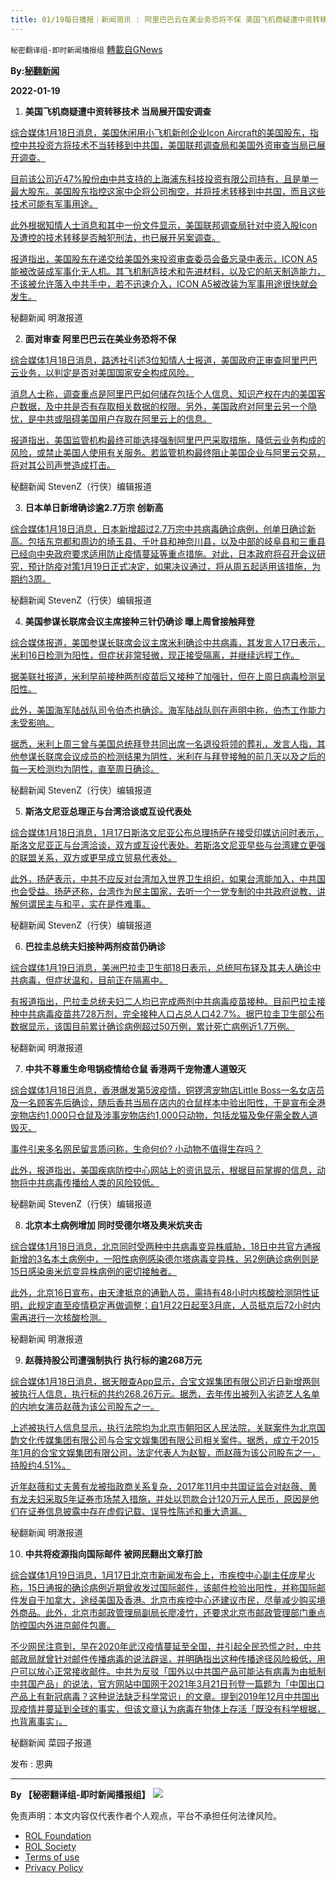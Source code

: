 ```yaml
---
title: 01/19每日播报｜新闻简讯 : 阿里巴巴云在美业务恐将不保 美国飞机商疑遭中资转移技术
---
```

`秘密翻译组-即时新闻播报组` [轉載自GNews](https://gnews.org/zh-hans/1879173/)

**By:[秘翻新闻](https://gtv.org/video/id=61e7d2bf533c672fca7f3b10)**

**2022-01-19**

1. **美国飞机商疑遭中资转移技术 当局展开国安调查**


[综合媒体1月18日消息，美国休闲用小飞机新创企业Icon Aircraft的美国股东，指控中共投资方将技术不当转移到中共国，美国联邦调查局和美国外资审查当局已展开调查。](http://1.%20http://www.hkcd.com/hkcdweb/content/2022/01/19/content_1319194.html%20%20https://tw.news.yahoo.com/%E7%BE%8E%E5%9C%8B%E9%A3%9B%E6%A9%9F%E5%95%86%E7%96%91%E9%81%AD%E4%B8%AD%E8%B3%87%E8%BD%89%E7%A7%BB%E6%8A%80%E8%A1%93-%E7%95%B6%E5%B1%80%E5%B1%95%E9%96%8B%E5%9C%8B%E5%AE%89%E8%AA%BF%E6%9F%A5-153508747.html)

[目前该公司近47%股份由中共支持的上海浦东科技投资有限公司持有，且是单一最大股东。美国股东指控这家中企将公司掏空，并将技术转移到中共国，而且这些技术可能有军事用途。](http://1.%20http://www.hkcd.com/hkcdweb/content/2022/01/19/content_1319194.html%20%20https://tw.news.yahoo.com/%E7%BE%8E%E5%9C%8B%E9%A3%9B%E6%A9%9F%E5%95%86%E7%96%91%E9%81%AD%E4%B8%AD%E8%B3%87%E8%BD%89%E7%A7%BB%E6%8A%80%E8%A1%93-%E7%95%B6%E5%B1%80%E5%B1%95%E9%96%8B%E5%9C%8B%E5%AE%89%E8%AA%BF%E6%9F%A5-153508747.html)

[此外根据知情人士消息和其中一份文件显示，美国联邦调查局针对中资入股Icon及遭控的技术转移是否触犯刑法，也已展开另案调查。](http://1.%20http://www.hkcd.com/hkcdweb/content/2022/01/19/content_1319194.html%20%20https://tw.news.yahoo.com/%E7%BE%8E%E5%9C%8B%E9%A3%9B%E6%A9%9F%E5%95%86%E7%96%91%E9%81%AD%E4%B8%AD%E8%B3%87%E8%BD%89%E7%A7%BB%E6%8A%80%E8%A1%93-%E7%95%B6%E5%B1%80%E5%B1%95%E9%96%8B%E5%9C%8B%E5%AE%89%E8%AA%BF%E6%9F%A5-153508747.html%20https://news.ltn.com.tw/news/world/breakingnews/3805426)

[报道指出，美国股东在递交给美国外来投资审查委员会备忘录中表示，ICON A5能被改装成军事化无人机。其飞机制造技术和先进材料，以及它的航天制造能力，不该被允许落入中共手中，若不迅速介入，ICON A5被改装为军事用途很快就会发生。](http://1.%20http://www.hkcd.com/hkcdweb/content/2022/01/19/content_1319194.html%20%20https://tw.news.yahoo.com/%E7%BE%8E%E5%9C%8B%E9%A3%9B%E6%A9%9F%E5%95%86%E7%96%91%E9%81%AD%E4%B8%AD%E8%B3%87%E8%BD%89%E7%A7%BB%E6%8A%80%E8%A1%93-%E7%95%B6%E5%B1%80%E5%B1%95%E9%96%8B%E5%9C%8B%E5%AE%89%E8%AA%BF%E6%9F%A5-153508747.html%20https://news.ltn.com.tw/news/world/breakingnews/3805426)

秘翻新闻 明澈报道

2. **面对审查 阿里巴巴云在美业务恐将不保**

[综合媒体1月18日消息，路透社引述3位知情人士报道，美国政府正审查阿里巴巴云业务，以判定是否对美国国家安全构成风险。](https://news.rthk.hk/rthk/ch/component/k2/1629444-20220118.htm%20https://tw.news.yahoo.com/%E8%B7%AF%E9%80%8F-%E7%BE%8E%E5%9F%BA%E6%96%BC%E5%9C%8B%E5%AE%89%E8%80%83%E9%87%8F-%E5%AF%A9%E6%9F%A5%E9%98%BF%E9%87%8C%E5%B7%B4%E5%B7%B4%E9%9B%B2%E7%AB%AF%E6%9C%8D%E5%8B%99-140636249.html)

[消息人士称，调查重点是阿里巴巴如何储存包括个人信息、知识产权在内的美国客户数据，及中共是否有存取相关数据的权限。另外，美国政府对阿里云另一个隐忧，是中共或阻碍美国用户存取在阿里云上的信息。](https://news.rthk.hk/rthk/ch/component/k2/1629444-20220118.htm%20https://tw.news.yahoo.com/%E8%B7%AF%E9%80%8F-%E7%BE%8E%E5%9F%BA%E6%96%BC%E5%9C%8B%E5%AE%89%E8%80%83%E9%87%8F-%E5%AF%A9%E6%9F%A5%E9%98%BF%E9%87%8C%E5%B7%B4%E5%B7%B4%E9%9B%B2%E7%AB%AF%E6%9C%8D%E5%8B%99-140636249.html)

[报道指出，美国监管机构最终可能选择强制阿里巴巴采取措施，降低云业务构成的风险，或禁止美国人使用有关服务。若监管机构最终阻止美国企业与阿里云交易，将对其公司声誉造成打击。](https://news.rthk.hk/rthk/ch/component/k2/1629444-20220118.htm%20https://tw.news.yahoo.com/%E8%B7%AF%E9%80%8F-%E7%BE%8E%E5%9F%BA%E6%96%BC%E5%9C%8B%E5%AE%89%E8%80%83%E9%87%8F-%E5%AF%A9%E6%9F%A5%E9%98%BF%E9%87%8C%E5%B7%B4%E5%B7%B4%E9%9B%B2%E7%AB%AF%E6%9C%8D%E5%8B%99-140636249.html)

秘翻新闻 StevenZ（行侠）编辑报道

3. **日本单日新增确诊逾2.7万宗 创新高**

[综合媒体1月18日消息，日本新增超过2.7万宗中共病毒确诊病例，创单日确诊新高。包括东京都和周边的埼玉县、千叶县和神奈川县，以及中部的岐阜县和三重县已经向中央政府要求适用防止疫情蔓延等重点措施。对此，日本政府将召开会议研究，预计防疫对策1月19日正式决定，如果决议通过，将从周五起适用该措施，为期约3周。](https://news.rthk.hk/rthk/ch/component/k2/1629414-20220118.htm%20https://hk.news.yahoo.com/%E6%97%A5%E6%9C%AC%E5%96%AE%E6%97%A5%E6%96%B0%E5%A2%9E%E9%80%BE2-7%E8%90%AC%E5%AE%97%E7%A2%BA%E8%A8%BA%E5%89%B5%E6%96%B0%E9%AB%98-092528203.html)

秘翻新闻 StevenZ（行侠）编辑报道

4. **美国参谋长联席会议主席接种三针仍确诊 曝上周曾接触拜登**

[综合媒体报道，美国参谋长联席会议主席米利确诊中共病毒，其发言人17日表示，米利16日检测为阳性，但症状非常轻微，现正接受隔离，并继续远程工作。](https://www.hk01.com/%E5%8D%B3%E6%99%82%E5%9C%8B%E9%9A%9B/725237/%E6%96%B0%E5%86%A0%E8%82%BA%E7%82%8E-%E7%BE%8E%E5%9C%8B%E5%8F%83%E8%AC%80%E9%95%B7%E8%81%AF%E5%B8%AD%E6%9C%83%E8%AD%B0%E4%B8%BB%E5%B8%AD%E7%B1%B3%E5%88%A9%E7%A2%BA%E8%A8%BA-%E4%B8%8A%E5%91%A8%E6%9B%BE%E6%8E%A5%E8%A7%B8%E6%8B%9C%E7%99%BB%20%20https://www.rfi.fr/tw/%E7%BE%8E%E6%B4%B2/20220117-%E7%BE%8E%E5%8F%83%E8%AC%80%E9%A6%96%E9%95%B7%E8%81%AF%E5%B8%AD%E6%9C%83%E8%AD%B0%E4%B8%BB%E5%B8%AD%E7%B1%B3%E5%88%A9%E7%A2%BA%E8%A8%BA%E9%9A%94%E9%9B%A2-%E9%81%A0%E7%A8%8B%E5%B7%A5%E4%BD%9C)

[据美联社报道，米利早前接种两剂疫苗后又接种了加强针，但在上周日病毒检测呈阳性。](https://www.hk01.com/%E5%8D%B3%E6%99%82%E5%9C%8B%E9%9A%9B/725237/%E6%96%B0%E5%86%A0%E8%82%BA%E7%82%8E-%E7%BE%8E%E5%9C%8B%E5%8F%83%E8%AC%80%E9%95%B7%E8%81%AF%E5%B8%AD%E6%9C%83%E8%AD%B0%E4%B8%BB%E5%B8%AD%E7%B1%B3%E5%88%A9%E7%A2%BA%E8%A8%BA-%E4%B8%8A%E5%91%A8%E6%9B%BE%E6%8E%A5%E8%A7%B8%E6%8B%9C%E7%99%BB%20%20https://www.rfi.fr/tw/%E7%BE%8E%E6%B4%B2/20220117-%E7%BE%8E%E5%8F%83%E8%AC%80%E9%A6%96%E9%95%B7%E8%81%AF%E5%B8%AD%E6%9C%83%E8%AD%B0%E4%B8%BB%E5%B8%AD%E7%B1%B3%E5%88%A9%E7%A2%BA%E8%A8%BA%E9%9A%94%E9%9B%A2-%E9%81%A0%E7%A8%8B%E5%B7%A5%E4%BD%9C)

[此外，美国海军陆战队司令伯杰也确诊。海军陆战队则在声明中称，伯杰工作能力未受影响。](https://www.hk01.com/%E5%8D%B3%E6%99%82%E5%9C%8B%E9%9A%9B/725237/%E6%96%B0%E5%86%A0%E8%82%BA%E7%82%8E-%E7%BE%8E%E5%9C%8B%E5%8F%83%E8%AC%80%E9%95%B7%E8%81%AF%E5%B8%AD%E6%9C%83%E8%AD%B0%E4%B8%BB%E5%B8%AD%E7%B1%B3%E5%88%A9%E7%A2%BA%E8%A8%BA-%E4%B8%8A%E5%91%A8%E6%9B%BE%E6%8E%A5%E8%A7%B8%E6%8B%9C%E7%99%BB%20%20https://www.rfi.fr/tw/%E7%BE%8E%E6%B4%B2/20220117-%E7%BE%8E%E5%8F%83%E8%AC%80%E9%A6%96%E9%95%B7%E8%81%AF%E5%B8%AD%E6%9C%83%E8%AD%B0%E4%B8%BB%E5%B8%AD%E7%B1%B3%E5%88%A9%E7%A2%BA%E8%A8%BA%E9%9A%94%E9%9B%A2-%E9%81%A0%E7%A8%8B%E5%B7%A5%E4%BD%9C)

[据悉，米利上周三曾与美国总统拜登共同出席一名退役将领的葬礼，发言人指，其他参谋长联席会议成员的检测结果为阴性，米利在与拜登接触的前几天以及之后的每一天检测均为阴性，直至周日确诊。](https://www.hk01.com/%E5%8D%B3%E6%99%82%E5%9C%8B%E9%9A%9B/725237/%E6%96%B0%E5%86%A0%E8%82%BA%E7%82%8E-%E7%BE%8E%E5%9C%8B%E5%8F%83%E8%AC%80%E9%95%B7%E8%81%AF%E5%B8%AD%E6%9C%83%E8%AD%B0%E4%B8%BB%E5%B8%AD%E7%B1%B3%E5%88%A9%E7%A2%BA%E8%A8%BA-%E4%B8%8A%E5%91%A8%E6%9B%BE%E6%8E%A5%E8%A7%B8%E6%8B%9C%E7%99%BB%20%20https://www.rfi.fr/tw/%E7%BE%8E%E6%B4%B2/20220117-%E7%BE%8E%E5%8F%83%E8%AC%80%E9%A6%96%E9%95%B7%E8%81%AF%E5%B8%AD%E6%9C%83%E8%AD%B0%E4%B8%BB%E5%B8%AD%E7%B1%B3%E5%88%A9%E7%A2%BA%E8%A8%BA%E9%9A%94%E9%9B%A2-%E9%81%A0%E7%A8%8B%E5%B7%A5%E4%BD%9C)

秘翻新闻 StevenZ（行侠）编辑报道

5. **斯洛文尼亚总理正与台湾洽谈或互设代表处**

[综合媒体1月18日消息，1月17日斯洛文尼亚公布总理扬萨在接受印媒访问时表示，斯洛文尼亚正与台湾洽谈，双方或互设代表处。若斯洛文尼亚早些与台湾建立更强的联盟关系，双方或更早成立贸易代表处。](https://www.hk01.com/%E5%8D%B3%E6%99%82%E5%9C%8B%E9%9A%9B/725609/%E6%96%AF%E6%B4%9B%E6%96%87%E5%B0%BC%E4%BA%9E%E7%B8%BD%E7%90%86-%E6%AD%A3%E8%88%87%E5%8F%B0%E7%81%A3%E6%B4%BD%E8%AB%87-%E6%88%96%E4%BA%92%E8%A8%AD%E4%BB%A3%E8%A1%A8%E8%99%95)

[此外，扬萨表示，中共不应反对台湾加入世界卫生组织，如果台湾能加入，中共国也会受益。扬萨还称，台湾作为民主国家，去听一个一党专制的中共政府说教、讲解何谓民主与和平，实在是件难事。](https://www.hk01.com/%E5%8D%B3%E6%99%82%E5%9C%8B%E9%9A%9B/725609/%E6%96%AF%E6%B4%9B%E6%96%87%E5%B0%BC%E4%BA%9E%E7%B8%BD%E7%90%86-%E6%AD%A3%E8%88%87%E5%8F%B0%E7%81%A3%E6%B4%BD%E8%AB%87-%E6%88%96%E4%BA%92%E8%A8%AD%E4%BB%A3%E8%A1%A8%E8%99%95)

秘翻新闻 StevenZ（行侠）编辑报道

6. **巴拉圭总统夫妇接种两剂疫苗仍确诊**

[综合媒体1月19日消息，美洲巴拉圭卫生部18日表示，总统阿布铎及其夫人确诊中共病毒，但症状温和，目前正在隔离中。](https://tw.news.yahoo.com/%E5%8F%8B%E9%82%A6%E5%B7%B4%E6%8B%89%E5%9C%AD%E7%B8%BD%E7%B5%B1%E7%A2%BA%E8%A8%BA-%E8%BC%95%E7%97%87%E9%9A%94%E9%9B%A2%E4%B8%AD-011648001.html%20http://www.hkcd.com/hkcdweb/content/2022/01/19/content_1319194.html)

[有报道指出，巴拉圭总统夫妇二人均已完成两剂中共病毒疫苗接种。目前巴拉圭接种中共病毒疫苗共728万剂，完全接种人口占总人口42.7%。据巴拉圭卫生部公布数据显示，该国目前累计确诊病例超过50万例，累计死亡病例近1.7万例。](https://tw.news.yahoo.com/%E5%8F%8B%E9%82%A6%E5%B7%B4%E6%8B%89%E5%9C%AD%E7%B8%BD%E7%B5%B1%E7%A2%BA%E8%A8%BA-%E8%BC%95%E7%97%87%E9%9A%94%E9%9B%A2%E4%B8%AD-011648001.html%20http://www.hkcd.com/hkcdweb/content/2022/01/19/content_1319194.html)

秘翻新闻 明澈报道

7. **中共不尊重生命甩锅疫情给仓鼠 香港两千宠物遭人道毁灭**

[综合媒体1月18日消息，香港爆发第5波疫情，铜锣湾宠物店Little Boss一名女店员及一名顾客先后确诊，随后香共当局在店内的仓鼠样本中验出阳性，于是宣布全港宠物店约1,000只仓鼠及涉事宠物店约1,000只动物，包括龙猫及兔仔需全数人道毁灭。](https://std.stheadline.com/realtime/article/1800049/%E5%8D%B3%E6%99%82-%E6%B8%AF%E8%81%9E-%E7%B6%AD%E6%B8%AF%E6%9C%83-%E9%81%8E%E5%8D%83%E5%80%89%E9%BC%A0%E9%81%AD%E4%BA%BA%E9%81%93%E6%AF%80%E6%BB%85-%E5%A4%A7%E5%98%A5%E9%AC%BC-%E8%BA%BA%E8%91%97%E4%B9%9F%E4%B8%AD%E6%A7%8D%E8%A2%AB%E8%B3%AA%E5%95%8F-%E7%94%9F%E5%91%BD%E4%BD%95%E5%83%B9%20https://tw.news.yahoo.com/%E9%A6%99%E6%B8%AF%E5%AF%B5%E7%89%A9%E5%BA%97%E5%93%A1%E5%B7%A5%E9%A1%A7%E5%AE%A2%E6%9F%93delta%E8%AE%8A%E7%A8%AE-%E8%BF%912000%E5%8F%AA%E5%80%89%E9%BC%A0%E5%B0%87%E8%A2%AB%E6%92%B2%E6%AE%BA-114500293.html)

[事件引来多名网民留言质问称，生命何价? 小动物不值得生存吗？](https://std.stheadline.com/realtime/article/1800049/%E5%8D%B3%E6%99%82-%E6%B8%AF%E8%81%9E-%E7%B6%AD%E6%B8%AF%E6%9C%83-%E9%81%8E%E5%8D%83%E5%80%89%E9%BC%A0%E9%81%AD%E4%BA%BA%E9%81%93%E6%AF%80%E6%BB%85-%E5%A4%A7%E5%98%A5%E9%AC%BC-%E8%BA%BA%E8%91%97%E4%B9%9F%E4%B8%AD%E6%A7%8D%E8%A2%AB%E8%B3%AA%E5%95%8F-%E7%94%9F%E5%91%BD%E4%BD%95%E5%83%B9%20https://tw.news.yahoo.com/%E9%A6%99%E6%B8%AF%E5%AF%B5%E7%89%A9%E5%BA%97%E5%93%A1%E5%B7%A5%E9%A1%A7%E5%AE%A2%E6%9F%93delta%E8%AE%8A%E7%A8%AE-%E8%BF%912000%E5%8F%AA%E5%80%89%E9%BC%A0%E5%B0%87%E8%A2%AB%E6%92%B2%E6%AE%BA-114500293.html)

[此外，报道指出，美国疾病防控中心网站上的资讯显示，根据目前掌握的信息，动物将中共病毒传播给人类的风险较低。](https://std.stheadline.com/realtime/article/1800049/%E5%8D%B3%E6%99%82-%E6%B8%AF%E8%81%9E-%E7%B6%AD%E6%B8%AF%E6%9C%83-%E9%81%8E%E5%8D%83%E5%80%89%E9%BC%A0%E9%81%AD%E4%BA%BA%E9%81%93%E6%AF%80%E6%BB%85-%E5%A4%A7%E5%98%A5%E9%AC%BC-%E8%BA%BA%E8%91%97%E4%B9%9F%E4%B8%AD%E6%A7%8D%E8%A2%AB%E8%B3%AA%E5%95%8F-%E7%94%9F%E5%91%BD%E4%BD%95%E5%83%B9%20https://tw.news.yahoo.com/%E9%A6%99%E6%B8%AF%E5%AF%B5%E7%89%A9%E5%BA%97%E5%93%A1%E5%B7%A5%E9%A1%A7%E5%AE%A2%E6%9F%93delta%E8%AE%8A%E7%A8%AE-%E8%BF%912000%E5%8F%AA%E5%80%89%E9%BC%A0%E5%B0%87%E8%A2%AB%E6%92%B2%E6%AE%BA-114500293.html)

秘翻新闻 StevenZ（行侠）编辑报道

8. **北京本土病例增加 同时受德尔塔及奥米炕夹击**

[综合媒体1月18日消息，北京同时受两种中共病毒变异株威胁，18日中共官方通报新增的3名本土病例中，一阳性病例感染德尔塔病毒变异株，另2例确诊病例则是15日感染奥米炕变异株病例的密切接触者。](https://tw.news.yahoo.com/%E5%8C%97%E4%BA%AC%E6%9C%AC%E5%9C%9F%E7%97%85%E4%BE%8B%E5%A2%9E%E5%8A%A0-%E5%90%8C%E6%99%82%E5%8F%97delta%E5%8F%8Aomicron%E5%A4%BE%E6%93%8A-105006278.html)

[此外，北京16日宣布，由天津抵京的通勤人员，需持有48小时内核酸检测阴性证明，此规定直至疫情稳定再做调整；自1月22日起至3月底，人员抵京后72小时内需再进行一次核酸检测。](https://tw.news.yahoo.com/%E5%8C%97%E4%BA%AC%E6%9C%AC%E5%9C%9F%E7%97%85%E4%BE%8B%E5%A2%9E%E5%8A%A0-%E5%90%8C%E6%99%82%E5%8F%97delta%E5%8F%8Aomicron%E5%A4%BE%E6%93%8A-105006278.html)

秘翻新闻 明澈报道

9. **赵薇持股公司遭强制执行 执行标的逾268万元**

[综合媒体1月18日消息，据天眼查App显示，合宝文娱集团有限公司近日新增两则被执行人信息，执行标的共约268.26万元。据悉，去年传出被列入劣迹艺人名单的内地女演员赵薇为该公司股东之一。](https://www.hk01.com/%E5%8D%B3%E6%99%82%E4%B8%AD%E5%9C%8B/725340/%E8%B6%99%E8%96%87%E6%8C%81%E8%82%A1%E5%85%AC%E5%8F%B8%E9%81%AD%E5%BC%B7%E5%88%B6%E5%9F%B7%E8%A1%8C-%E5%9F%B7%E8%A1%8C%E6%A8%99%E7%9A%84%E9%80%BE268%E8%90%AC%E5%85%83%20https://money.udn.com/money/story/5639/6041781?from=edn_next_story)

[上述被执行人信息显示，执行法院均为北京市朝阳区人民法院，关联案件为北京国韵文化传媒集团有限公司与合宝文娱集团有限公司相关案件。据悉，成立于2015年1月的合宝文娱集团有限公司，法定代表人为赵智，而赵薇为该公司股东之一，持股约4.51%。](https://www.hk01.com/%E5%8D%B3%E6%99%82%E4%B8%AD%E5%9C%8B/725340/%E8%B6%99%E8%96%87%E6%8C%81%E8%82%A1%E5%85%AC%E5%8F%B8%E9%81%AD%E5%BC%B7%E5%88%B6%E5%9F%B7%E8%A1%8C-%E5%9F%B7%E8%A1%8C%E6%A8%99%E7%9A%84%E9%80%BE268%E8%90%AC%E5%85%83%20https://money.udn.com/money/story/5639/6041781?from=edn_next_story)

[近年赵薇和丈夫黄有龙被指政商关系复杂，2017年11月中共国证监会对赵薇、黄有龙夫妇采取5年证券市场禁入措施，并处以罚款合计120万元人民币，原因是他们在证券信息披露中存在虚假记载、误导性陈述和重大遗漏。](https://www.hk01.com/%E5%8D%B3%E6%99%82%E4%B8%AD%E5%9C%8B/725340/%E8%B6%99%E8%96%87%E6%8C%81%E8%82%A1%E5%85%AC%E5%8F%B8%E9%81%AD%E5%BC%B7%E5%88%B6%E5%9F%B7%E8%A1%8C-%E5%9F%B7%E8%A1%8C%E6%A8%99%E7%9A%84%E9%80%BE268%E8%90%AC%E5%85%83%20https://money.udn.com/money/story/5639/6041781?from=edn_next_story)

秘翻新闻 明澈报道

10. **中共将疫源指向国际邮件 被网民翻出文章打脸**

[综合媒体1月19日消息，1月17日北京市新闻发布会上，市疾控中心副主任庞星火称，15日通报的确诊病例近期曾收发过国际邮件，该邮件检验出阳性，并称国际邮件发自于加拿大，途经美国及香港。北京市疾控中心还建议市民，尽量减少购买境外商品。此外，北京市邮政管理局副局长廖凌竹，还要求北京市邮政管理部门重点防控国内外进京邮件包裹。](https://cdn.discordapp.com/attachments/895315776653897778/933013522244321290/20220118221133.jpg%20https://cdn.discordapp.com/attachments/895315776653897778/933013522554691656/20220118221145.jpg%20https://cdn.discordapp.com/attachments/895315776653897778/933013522927996958/20220118221550.jpg%20https://www.epochtimes.com/b5/22/1/18/n13513845.htm)

[不少网民注意到，早在2020年武汉疫情蔓延至全国，并引起全民恐慌之时，中共邮政局就曾针对邮件传播病毒的说法辟谣，并明确指出这种传播途径风险极低，用户可以放心正常接收邮件。中共为反驳「国外以中共国产品可能沾有病毒为由抵制中共国产品」的说法，官方网站中国网于2021年3月21日刊登一篇题为「中国出口产品上有新冠病毒？这种说法缺乏科学常识」的文章。提到2019年12月中共国出现疫情并蔓延到全球的事实，但该文章认为病毒在物体上存活「既没有科学根据，也背离事实」。](https://cdn.discordapp.com/attachments/895315776653897778/933013522244321290/20220118221133.jpg%20https://cdn.discordapp.com/attachments/895315776653897778/933013522554691656/20220118221145.jpg%20https://cdn.discordapp.com/attachments/895315776653897778/933013522927996958/20220118221550.jpg%20https://www.epochtimes.com/b5/22/1/18/n13513845.htm)

秘翻新闻 菜园子报道

发布 : 恩典

* * *

**By 【秘密翻译组-即时新闻播报组】**
![](https://assets.gnews.org/wp-content/uploads/2022/01/截圖-2021-12-28-00.48.35.png)
 

免责声明：本文内容仅代表作者个人观点，平台不承担任何法律风险。

- [ROL Foundation](https://rolfoundation.org/)
- [ROL Society](https://rolsociety.org/)
- [Terms of use](https://gnews.org/terms-of-use-3/)
- [Privacy Policy](https://gnews.org/privacy-policy/)

